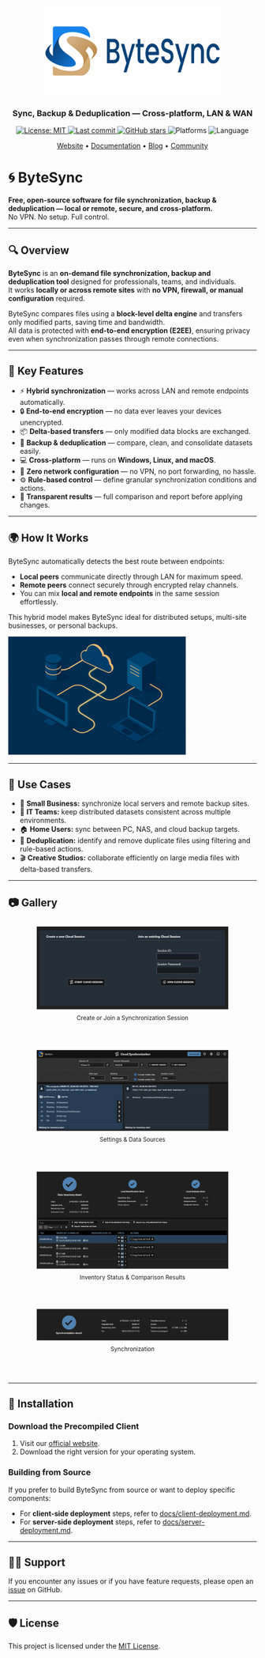 <div align="center">
  <img src="/assets/logo_bytesync_1280x640.png" width="360" alt="ByteSync Logo" />

<h3>Sync, Backup & Deduplication — Cross-platform, LAN & WAN</h3>

  <p align="center">
    <!-- License -->
    <a href="https://github.com/POW-Software/ByteSync/blob/master/LICENSE">
      <img alt="License: MIT" src="https://img.shields.io/github/license/POW-Software/ByteSync?color=brightgreen" />
    </a>
    <!-- Last commit -->
    <a href="https://github.com/POW-Software/ByteSync/commits/master">
      <img alt="Last commit" src="https://img.shields.io/github/last-commit/POW-Software/ByteSync?color=blue" />
    </a>
    <!-- GitHub stars -->
    <a href="https://github.com/POW-Software/ByteSync/stargazers">
      <img alt="GitHub stars" src="https://img.shields.io/github/stars/POW-Software/ByteSync?color=gold" />
    </a>
    <!-- Platform -->
    <img alt="Platforms" src="https://img.shields.io/badge/platforms-Windows%20%7C%20macOS%20%7C%20Linux-blueviolet" />
    <!-- Language -->
    <img alt="Language" src="https://img.shields.io/badge/language-C%23-blue" />
  </p>

  <p align="center">
    <a href="https://www.bytesyncapp.com/">Website</a> •
    <a href="https://www.bytesyncapp.com/documentation">Documentation</a> •
    <a href="https://www.bytesyncapp.com/blog">Blog</a> •
    <a href="https://github.com/POW-Software/ByteSync/discussions">Community</a>
  </p>
</div>

# 🌀 ByteSync

**Free, open-source software for file synchronization, backup & deduplication — local or remote, secure, and cross-platform.**  
No VPN. No setup. Full control.

---

## 🔍 Overview

**ByteSync** is an **on-demand file synchronization, backup and deduplication tool** designed for professionals, teams, and individuals.  
It works **locally or across remote sites** with **no VPN, firewall, or manual configuration** required.

ByteSync compares files using a **block-level delta engine** and transfers only modified parts, saving time and bandwidth.  
All data is protected with **end-to-end encryption (E2EE)**, ensuring privacy even when synchronization passes through remote connections.

---

## 🧠 Key Features

- ⚡ **Hybrid synchronization** — works across LAN and remote endpoints automatically.
- 🔒 **End-to-end encryption** — no data ever leaves your devices unencrypted.
- 📦 **Delta-based transfers** — only modified data blocks are exchanged.
- 🧩 **Backup & deduplication** — compare, clean, and consolidate datasets easily.
- 💻 **Cross-platform** — runs on **Windows, Linux, and macOS**.
- 🚫 **Zero network configuration** — no VPN, no port forwarding, no hassle.
- ⚙️ **Rule-based control** — define granular synchronization conditions and actions.
- 🧾 **Transparent results** — full comparison and report before applying changes.

---

## 🌍 How It Works

ByteSync automatically detects the best route between endpoints:

- **Local peers** communicate directly through LAN for maximum speed.
- **Remote peers** connect securely through encrypted relay channels.
- You can mix **local and remote endpoints** in the same session effortlessly.

This hybrid model makes ByteSync ideal for distributed setups, multi-site businesses, or personal backups.

<img src="/assets/gallery/2025-10-local-and-remote-sync.png" width="360" alt="ByteSync Logo" />

---

## 🧰 Use Cases

- 🏢 **Small Business:** synchronize local servers and remote backup sites.
- 💾 **IT Teams:** keep distributed datasets consistent across multiple environments.
- 🏠 **Home Users:** sync between PC, NAS, and cloud backup targets.
- 🧹 **Deduplication:** identify and remove duplicate files using filtering and rule-based actions.
- 🎬 **Creative Studios:** collaborate efficiently on large media files with delta-based transfers.

---

## 📷 Gallery

<div style="display: flex; flex-wrap: wrap; justify-content: center;">
  <div style="flex: 1 0 400px; text-align: center; margin: 10px 10px 30px 10px;">
    <img src="assets/gallery/2025-02-create-or-join-session.png" style="width: 80%; border: 1px solid #ccc;" alt="Create or Join a Synchronization Session"/><br>
    <sub>Create or Join a Synchronization Session</sub>
    <br><br>
  </div>
  <div style="flex: 1 0 400px; text-align: center; margin: 10px 10px 30px 10px;">
    <img src="assets/gallery/2025-02-settings-and-data-sources.png" style="width: 80%; border: 1px solid #ccc;" alt="Settings & Data Sources"/><br>
    <sub>Settings & Data Sources</sub>
    <br><br>
  </div>
  <div style="flex: 1 0 400px; text-align: center; margin: 10px 10px 30px 10px;">
    <img src="assets/gallery/2025-02-inventory-status-and-comparison-results.png" style="width: 80%; border: 1px solid #ccc;" alt="Inventory Status & Comparison Results"/><br>
    <sub>Inventory Status & Comparison Results</sub>
    <br><br>
  </div>
  <div style="flex: 1 0 400px; text-align: center; margin: 10px 10px 30px 10px;">
    <img src="assets/gallery/2025-02-synchronization-status.png" style="width: 80%; border: 1px solid #ccc;" alt="Synchronization Status"/><br>
    <sub>Synchronization</sub>
    <br><br>
  </div>
</div>

---

## 🧩 Installation

### Download the Precompiled Client 
1. Visit our [official website](https://www.bytesyncapp.com#download).
2. Download the right version for your operating system.

### Building from Source
If you prefer to build ByteSync from source or want to deploy specific components:

- For **client-side deployment** steps, refer to [docs/client-deployment.md](docs/client-deployment.md).
- For **server-side deployment** steps, refer to [docs/server-deployment.md](docs/server-deployment.md).

---

## 🧑‍💻 Support
If you encounter any issues or if you have feature requests, please open an [issue](https://github.com/POW-Software/ByteSync/issues) on GitHub.

---

## 🛡️ License
This project is licensed under the [MIT License](https://github.com/POW-Software/ByteSync/blob/master/LICENSE).